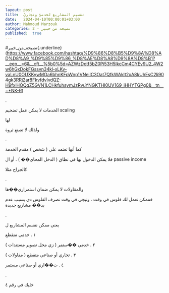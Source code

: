 ```yaml
---
layout: post
title:  تقسيم المشاريع لخدميّ وتجاريّ
date:   2024-04-10T00:00:01+03:00
author: Mahmoud Marzouk
categories: 2 - نصيحة من خبير
published:  true
---
```

\#نصيحة_من_خبير{.underline}(https://www.facebook.com/hashtag/%D9%86%D8%B5%D9%8A%D8%AD%D8%A9_%D9%85%D9%86_%D8%AE%D8%A8%D9%8A%D8%B1?__eep__=6&__cft__%5b0%5d=AZWzDotf5bZ0Pi53H5IkcCm4CYEv9U2_4W2w6hGxDokFGssvn34kl-xLKv-vaLnU0OUXKywMOa6bhnKFpWnp1VNeiIC3Oat7QfkWAklt2xA8kUhEsC2li904gk3RRj2ar8FkvfdvIvdQZ-H9fxlHQQqZ5GVN1LCHkfuhsymJzRvuYNGKTHI0UV169_iHHYTGPg0&__tn__=*NK-R)

.

الخدمات لا يمكن عمل تضخيم scaling

لها

ولذلك لا تصنع ثروة

.

كما أنها تعتمد على ( شخص ) مقدم الخدمة

فلا يمكن الدخول بها في نطاق ( الدخل المحاي�� ) . أو ال
passive income

كالجراح مثلا

.

والمقاولات لا يمكن ضمان استمراري��ها

فممكن تعمل لك فلوس في وقت . وتيجي في وقت تصرف الفلوس دي بسبب عدم بد��
مشاريع جديدة

.

يعني ممكن نقسم المشاريع ل

١ . خدمي متقطع

٢ . خدمي ��ستمر ( زي محل تصوير مستندات )

٣ . تجاري أو صناعي متقطع ( مقاولات )

٤ . ت��اري أو صناعي مستمر

.

خليك في رقم ٤
